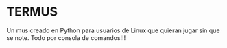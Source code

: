 # TERMUS
Un mus creado en Python para usuarios de Linux que quieran jugar sin que se note. Todo por consola de comandos!!!

